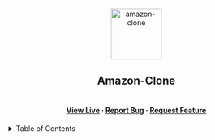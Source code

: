 
<a name="readme-top"></a>
<!-- PROJECT LOGO -->
<br />
<div align="center">
  <a href="https://github.com/OkoyeCharles/amazon-clone">
    <img src="https://user-images.githubusercontent.com/102174805/187028856-d3ad3cb1-4006-4dfb-9704-4a2e10a56195.png" alt="amazon-clone" width="100">
  </a>

  <h2 align="center">Amazon-Clone</h2>

  <h4 align="center">  
    <br />
    <a href="https://clone-f50ae.web.app/" target="_blank">View Live</a>
    ·
    <a href="https://github.com/OkoyeCharles/amazon-clone/issues/new" target="_blank">Report Bug</a>
    ·
    <a href="https://github.com/OkoyeCharles/amazon-clone/issues/new" target="_blank">Request Feature</a>
  </h4>
</div>

<!-- TABLE OF CONTENTS -->
<details>
  <summary>Table of Contents</summary>
  <ol>
    <li>
      <a href="#about-the-project">About The Project</a>
      <ul>
        <li><a href="#built-with">Built With</a></li>
      </ul>
    </li>
    <li>
      <a href="#getting-started">Getting Started</a>
      <ul>
        <li><a href="#clone-locally">Clone Locally</a></li>
        <li><a href="#prerequisites">Prerequisites</a></li>
      </ul>
    </li>
    <li><a href="#contributing">Contributing</a></li>
    <li><a href="#license">License</a></li>
    <li><a href="#contact">Contact</a></li>
    <li><a href="#acknowledgments">Acknowledgments</a></li>
  </ol>
</details>
